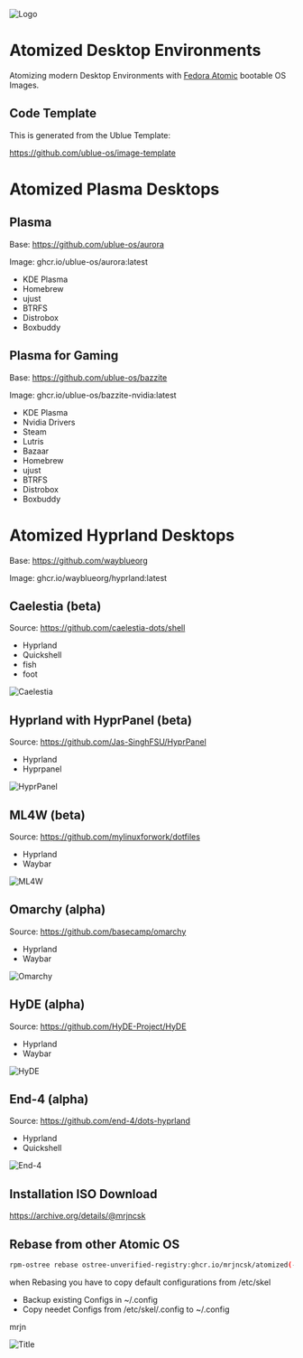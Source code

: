 ![Logo](Images/Logo.png)

# Atomized Desktop Environments

Atomizing modern Desktop Environments with [Fedora Atomic](https://fedoraproject.org/atomic-desktops) bootable OS Images.


## Code Template

This is generated from the Ublue Template:

https://github.com/ublue-os/image-template


# Atomized Plasma Desktops

## Plasma

Base: https://github.com/ublue-os/aurora

Image: ghcr.io/ublue-os/aurora:latest

- KDE Plasma
- Homebrew
- ujust
- BTRFS
- Distrobox
- Boxbuddy


## Plasma for Gaming

Base: https://github.com/ublue-os/bazzite

Image: ghcr.io/ublue-os/bazzite-nvidia:latest

- KDE Plasma
- Nvidia Drivers
- Steam
- Lutris
- Bazaar
- Homebrew
- ujust
- BTRFS
- Distrobox
- Boxbuddy


# Atomized Hyprland Desktops

Base: https://github.com/wayblueorg

Image: ghcr.io/wayblueorg/hyprland:latest


## Caelestia (beta)

Source: https://github.com/caelestia-dots/shell

- Hyprland
- Quickshell
- fish
- foot

![Caelestia](Images/Caelestia.png)


## Hyprland with HyprPanel (beta)

Source: https://github.com/Jas-SinghFSU/HyprPanel

- Hyprland
- Hyprpanel

![HyprPanel](Images/HyprPanel.png)



## ML4W (beta)

Source: https://github.com/mylinuxforwork/dotfiles

- Hyprland
- Waybar

![ML4W](Images/ML4W.png)


## Omarchy (alpha)

Source: https://github.com/basecamp/omarchy

- Hyprland
- Waybar

![Omarchy](Images/Omarchy.png)


## HyDE (alpha)

Source: https://github.com/HyDE-Project/HyDE

- Hyprland
- Waybar

![HyDE](Images/HyDE.png)



## End-4 (alpha)

Source: https://github.com/end-4/dots-hyprland

- Hyprland
- Quickshell

![End-4](Images/End-4.png)



## Installation ISO Download

https://archive.org/details/@mrjncsk


## Rebase from other Atomic OS

```bash
rpm-ostree rebase ostree-unverified-registry:ghcr.io/mrjncsk/atomized(-desktop)(-nvidia)
```

when Rebasing you have to copy default configurations from /etc/skel
- Backup existing Configs in ~/.config
- Copy needet Configs from /etc/skel/.config to ~/.config


mrjn


![Title](Images/Title.png)
